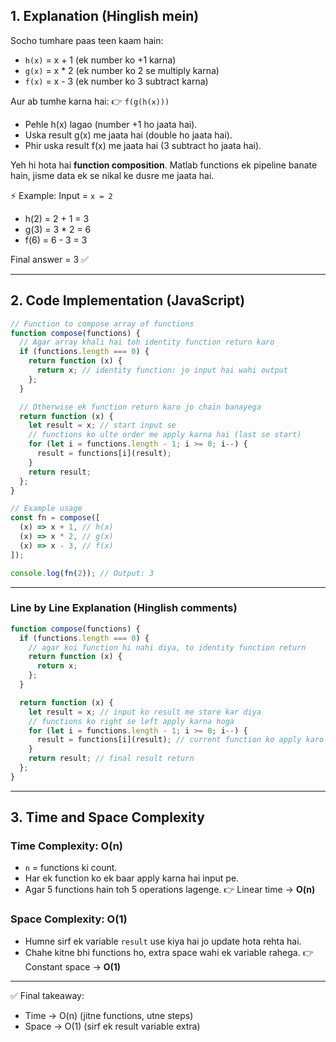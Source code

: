 ## 1. **Explanation (Hinglish mein)**

Socho tumhare paas teen kaam hain:

- `h(x)` = x + 1 (ek number ko +1 karna)
- `g(x)` = x \* 2 (ek number ko 2 se multiply karna)
- `f(x)` = x - 3 (ek number ko 3 subtract karna)

Aur ab tumhe karna hai:
👉 `f(g(h(x)))`

- Pehle h(x) lagao (number +1 ho jaata hai).
- Uska result g(x) me jaata hai (double ho jaata hai).
- Phir uska result f(x) me jaata hai (3 subtract ho jaata hai).

Yeh hi hota hai **function composition**.
Matlab functions ek pipeline banate hain, jisme data ek se nikal ke dusre me jaata hai.

⚡ Example:
Input = `x = 2`

- h(2) = 2 + 1 = 3
- g(3) = 3 \* 2 = 6
- f(6) = 6 - 3 = 3

Final answer = 3 ✅

---

## 2. **Code Implementation (JavaScript)**

```javascript
// Function to compose array of functions
function compose(functions) {
  // Agar array khali hai toh identity function return karo
  if (functions.length === 0) {
    return function (x) {
      return x; // identity function: jo input hai wahi output
    };
  }

  // Otherwise ek function return karo jo chain banayega
  return function (x) {
    let result = x; // start input se
    // functions ko ulte order me apply karna hai (last se start)
    for (let i = functions.length - 1; i >= 0; i--) {
      result = functions[i](result);
    }
    return result;
  };
}

// Example usage
const fn = compose([
  (x) => x + 1, // h(x)
  (x) => x * 2, // g(x)
  (x) => x - 3, // f(x)
]);

console.log(fn(2)); // Output: 3
```

---

### **Line by Line Explanation (Hinglish comments)**

```javascript
function compose(functions) {
  if (functions.length === 0) {
    // agar koi function hi nahi diya, to identity function return
    return function (x) {
      return x;
    };
  }

  return function (x) {
    let result = x; // input ko result me store kar diya
    // functions ko right se left apply karna hoga
    for (let i = functions.length - 1; i >= 0; i--) {
      result = functions[i](result); // current function ko apply karo
    }
    return result; // final result return
  };
}
```

---

## 3. **Time and Space Complexity**

### **Time Complexity: O(n)**

- `n` = functions ki count.
- Har ek function ko ek baar apply karna hai input pe.
- Agar 5 functions hain toh 5 operations lagenge.
  👉 Linear time → **O(n)**

### **Space Complexity: O(1)**

- Humne sirf ek variable `result` use kiya hai jo update hota rehta hai.
- Chahe kitne bhi functions ho, extra space wahi ek variable rahega.
  👉 Constant space → **O(1)**

---

✅ Final takeaway:

- Time → O(n) (jitne functions, utne steps)
- Space → O(1) (sirf ek result variable extra)
